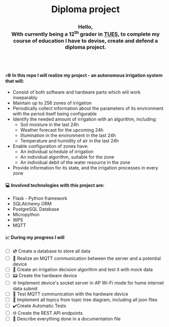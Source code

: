 # <p align="center">Diploma project</p>

### <p align="center">Hello,<br>With currently being a 12<sup>th</sup> grader in [TUES](https://www.elsys-bg.org/), to complete my course of education I have to devise, create and defend a diploma project.</p>
<br></br>
#### 💧⚙️ In this repo I will realize my project - an autonomous irrigation system that will:
* Consist of both software and hardware parts which will work inseparably
* Maintain up to 256 zones of irrigation
* Periodically collect information about the parameters of its environment with the period itself being configurable
* Identify the needed amount of irrigation with an algorithm, including:
    * Soil moisture in the last 24h
    * Weather forecast for the upcoming 24h
    * Illumination in the environment in the last 24h
    * Temperature and humidity of air in the last 24h
* Enable configuration of zones have:
    * An individual schedule of irrigation
    * An individual algorithm, suitable for the zone
    * An individual debit of the water resource in the zone
* Provide information for its state, and the irrigation processes in every zone

#### 💻 Involved technologies with this project are:
* Flask - Python framework
* SQLAlchemy ORM
* PostgreSQL Database
* Micropython
* WPS
* MQTT

#### 📈 During my progress I will
- [ ] 💿 Create a database to store all data
- [ ] 📡 Realize an MQTT communication between the server and a potential device
- [ ] 🧮 Create an irrigation decision algorithm and test it with mock data
- [ ] 📟 Create the hardware device
- [ ] 🌐 Implement device's socket server in AP Wi-Fi mode for home internet data submit
- [ ] 📡 Test MQTT communication with the hardware device
- [ ] 🔎 Implement all topics from topic tree diagram, including all json files
- [ ] ✔️Create Automatic Tests
- [ ] 🌐 Create the REST API endpoints
- [ ] 📃 Describe everything done in a documentation file
